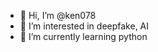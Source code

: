 - 👋 Hi, I’m @ken078
- 👀 I’m interested in deepfake, AI
- 🌱 I’m currently learning python

<!---
ken078/ken078 is a ✨ special ✨ repository because its `README.md` (this file) appears on your GitHub profile.
You can click the Preview link to take a look at your changes.
--->
